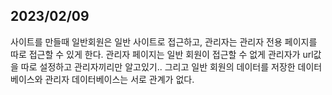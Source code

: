 ## 2023/02/09
사이트를 만들때 일반회원은 일반 사이트로 접근하고, 관리자는 관리자 전용 페이지를 따로 접근할 수 있게 한다. 관리자 페이지는 일반 회원이 접근할 수 없게 관리자가 url값을 따로 설정하고 관리자끼리만 알고있기.. 그리고 일반 회원의 데이터를 저장한 데이터베이스와 관리자 데이터베이스는 서로 관계가 없다. 